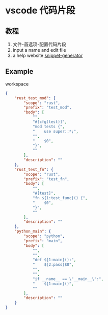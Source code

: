 # vscode 代码片段

## 教程

1. 文件-首选项-配置代码片段
1. input a name and edit file
1. a help website [snippet-generator](https://snippet-generator.app/?description=&tabtrigger=&snippet=%0A&mode=vscode)

## Example

workspace
```json
{
	"rust_test_mod": {
		"scope": "rust",
		"prefix": "test_mod",
		"body": [
			"",
			"#[cfg(test)]",
			"mod tests {",
			"    use super::*;",
			"",
			"    $0",
			"}",
			""
		],
		"description": ""
	},
	"rust_test_fn": {
		"scope": "rust",
		"prefix": "test_fn",
		"body": [
			"",
			"#[test]",
			"fn ${1:test_func}() {",
			"    $0",
			"}",
			""
		],
		"description": ""
	},
	"python_main": {
		"scope": "python",
		"prefix": "main",
		"body": [
			"",
			"",
			"def ${1:main}():",
			"    ${2:pass}$0",
			"",
			"",
			"if __name__ == \"__main__\":",
			"    ${1:main}()",
			""
		],
		"description": ""
	}
}
```
